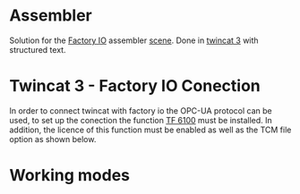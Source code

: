 # Assembler

Solution for the [Factory IO](https://factoryio.com/) assembler [scene](https://youtu.be/IC7GJVJ_QlA). Done in [twincat 3](https://www.beckhoff.com/en-en/support/download-finder/software-and-tools/) with structured text.

# Twincat 3 - Factory IO Conection
In order to connect twincat with factory io the OPC-UA protocol can be used, to set up the conection the function [TF 6100](https://www.beckhoff.com/en-us/products/automation/twincat/tfxxxx-twincat-3-functions/tf6xxx-tc3-connectivity/tf6100.html) must be installed. In addition, the licence of this function must be enabled as well as the TCM file option as shown below.

# Working modes

